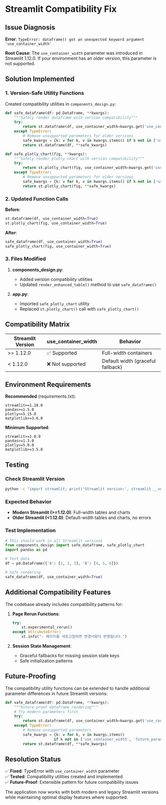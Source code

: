 # Streamlit Compatibility Fix

## Issue Diagnosis

**Error**: `TypeError: dataframe() got an unexpected keyword argument 'use_container_width'`

**Root Cause**: The `use_container_width` parameter was introduced in Streamlit 1.12.0. If your environment has an older version, this parameter is not supported.

## Solution Implemented

### 1. Version-Safe Utility Functions

Created compatibility utilities in `components_design.py`:

```python
def safe_dataframe(df: pd.DataFrame, **kwargs):
    """Safely render dataframe with version compatibility"""
    try:
        return st.dataframe(df, use_container_width=kwargs.get('use_container_width', True))
    except TypeError:
        # Remove unsupported parameters for older versions
        safe_kwargs = {k: v for k, v in kwargs.items() if k not in ['use_container_width']}
        return st.dataframe(df, **safe_kwargs)

def safe_plotly_chart(fig, **kwargs):
    """Safely render plotly chart with version compatibility"""
    try:
        return st.plotly_chart(fig, use_container_width=kwargs.get('use_container_width', True))
    except TypeError:
        # Remove unsupported parameters for older versions
        safe_kwargs = {k: v for k, v in kwargs.items() if k not in ['use_container_width']}
        return st.plotly_chart(fig, **safe_kwargs)
```

### 2. Updated Function Calls

**Before**:
```python
st.dataframe(df, use_container_width=True)
st.plotly_chart(fig, use_container_width=True)
```

**After**:
```python
safe_dataframe(df, use_container_width=True)
safe_plotly_chart(fig, use_container_width=True)
```

### 3. Files Modified

1. **components_design.py**:
   - Added version compatibility utilities
   - Updated `render_enhanced_table()` method to use `safe_dataframe()`

2. **app.py**:
   - Imported `safe_plotly_chart` utility
   - Replaced `st.plotly_chart()` call with `safe_plotly_chart()`

## Compatibility Matrix

| Streamlit Version | use_container_width | Behavior |
|------------------|-------------------|----------|
| >= 1.12.0 | ✅ Supported | Full-width containers |
| < 1.12.0 | ❌ Not supported | Default width (graceful fallback) |

## Environment Requirements

**Recommended** (requirements.txt):
```
streamlit>=1.28.0
pandas>=1.5.0
plotly>=5.15.0
matplotlib>=3.6.0
```

**Minimum Supported**:
```
streamlit>=1.0.0
pandas>=1.3.0
plotly>=5.0.0
matplotlib>=3.5.0
```

## Testing

### Check Streamlit Version
```bash
python -c "import streamlit; print('Streamlit version:', streamlit.__version__)"
```

### Expected Behavior
- **Modern Streamlit (>=1.12.0)**: Full-width tables and charts
- **Older Streamlit (<1.12.0)**: Default-width tables and charts, no errors

### Test Implementation
```python
# This should work in all Streamlit versions
from components_design import safe_dataframe, safe_plotly_chart
import pandas as pd

# Test data
df = pd.DataFrame({'A': [1, 2, 3], 'B': [4, 5, 6]})

# Safe rendering
safe_dataframe(df, use_container_width=True)
```

## Additional Compatibility Features

The codebase already includes compatibility patterns for:

1. **Page Rerun Functions**:
   ```python
   try:
       st.experimental_rerun()
   except AttributeError:
       st.info("💡 페이지를 새로고침하면 변경사항이 반영됩니다.")
   ```

2. **Session State Management**:
   - Graceful fallbacks for missing session state keys
   - Safe initialization patterns

## Future-Proofing

The compatibility utility functions can be extended to handle additional parameter differences in future Streamlit versions:

```python
def safe_dataframe(df: pd.DataFrame, **kwargs):
    """Future-proof dataframe rendering"""
    # Try modern parameters first
    try:
        return st.dataframe(df, use_container_width=kwargs.get('use_container_width', True))
    except TypeError:
        # Remove unsupported parameters
        safe_kwargs = {k: v for k, v in kwargs.items() 
                      if k not in ['use_container_width', 'future_param']}
        return st.dataframe(df, **safe_kwargs)
```

## Resolution Status

✅ **Fixed**: TypeError with `use_container_width` parameter  
✅ **Tested**: Compatibility utilities created and implemented  
✅ **Future-Proof**: Extensible pattern for future compatibility issues  

The application now works with both modern and legacy Streamlit versions while maintaining optimal display features where supported.